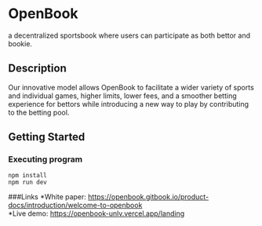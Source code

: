 # OpenBook

 a decentralized sportsbook where users can participate as both bettor and bookie.

## Description

Our innovative model allows OpenBook to facilitate a wider variety of sports and individual games, higher limits, lower fees, and a smoother betting experience for bettors while introducing a new way to play by contributing to the betting pool.

## Getting Started
### Executing program

```
npm install
npm run dev
```

###Links
*White paper: https://openbook.gitbook.io/product-docs/introduction/welcome-to-openbook <br />
*Live demo: https://openbook-unlv.vercel.app/landing
